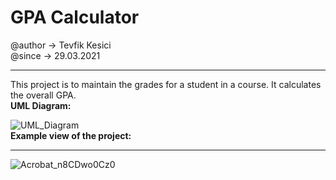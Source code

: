 # GPA Calculator
@author -> Tevfik Kesici
<br>
@since -> 29.03.2021
<br>
<hr>
This project is to maintain the grades for a student in a course. It calculates the overall GPA.
<br>
<b>UML Diagram:</b>

![UML_Diagram](https://user-images.githubusercontent.com/72649005/174438082-41c1d41f-e043-4e6b-8f63-3731924451e0.png)
<br>
<b>Example view of the project:</b>
<hr>

![Acrobat_n8CDwo0Cz0](https://user-images.githubusercontent.com/72649005/174437905-f440d418-9630-4779-b31b-34c3d1a89efa.png)
